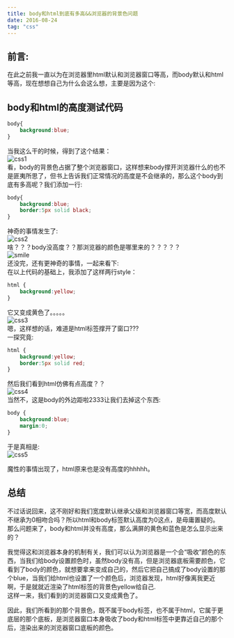 ```yaml
---
title: body和html到底有多高&&浏览器的背景色问题
date: 2016-08-24
tag: "css"
---
```

## 前言:
在此之前我一直以为在浏览器里html默认和浏览器窗口等高，而body默认和html等高，现在想想自己为什么会这么想，主要是因为这个:    

<!-- more --> 

## body和html的高度测试代码
```css
body{
    background:blue;
}
```
当我这么干的时候，得到了这个结果：    
![css1](http://7xl4oh.com1.z0.glb.clouddn.com/gaodu_1.jpg)    
看，body的背景色占据了整个浏览器窗口，这样想来body撑开浏览器什么的也不是匪夷所思了，但书上告诉我们正常情况的高度是不会继承的，那么这个body到底有多高呢？我们添加一行:    
```css
body{
    background:blue;
    border:5px solid black;
}
```
神奇的事情发生了:    
![css2](http://7xl4oh.com1.z0.glb.clouddn.com/test_2.jpg)    
啥？？？body没高度？？那浏览器的颜色是哪里来的？？？？？    
![smile](http://7xl4oh.com1.z0.glb.clouddn.com/bq.jpg)    
还没完，还有更神奇的事情，一起来看下:    
在以上代码的基础上，我添加了这样两行style：    
```css 
html {
    background:yellow;
}
```
它又变成黄色了。。。。。    
![css3](http://7xl4oh.com1.z0.glb.clouddn.com/test_3.jpg)    
嗯，这样想的话，难道是html标签撑开了窗口???   
一探究竟:   
```css
html {
    background:yellow;
    border:5px solid red;
}
```
然后我们看到html仿佛有点高度？？    
![css4](http://7xl4oh.com1.z0.glb.clouddn.com/test_4.jpg)    
当然不，这是body的外边距啦2333让我们去掉这个东西:    
```css
body {
    background:blue;
    margin:0;
}
```
于是真相是:    
![css5](http://7xl4oh.com1.z0.glb.clouddn.com/test_5.jpg)    
    
魔性的事情出现了，html原来也是没有高度的hhhhh。    

## 总结
不过话说回来，这不刚好和我们宽度默认继承父级和浏览器窗口等宽，而高度默认不继承为0相吻合吗？所以html和body标签默认高度为0这点，是毋庸置疑的。    
那么问题来了，body和html并没有高度，那么满屏的黄色和蓝色是怎么显示出来的？    
    
我觉得这和浏览器本身的机制有关，我们可以认为浏览器是一个会“吸收”颜色的东西，当我们给body设置颜色时，虽然body没有高，但是浏览器底板需要颜色，它看到了body的颜色，就想要拿来变成自己的，然后它把自己搞成了body设置的那个blue，当我们给html也设置了一个颜色后，浏览器发现，html好像离我更近啊，于是就就近渲染了html标签的背景色yellow给自己.    
这样一来，我们看到的浏览器窗口又变成黄色了。 
       
因此，我们所看到的那个背景色，既不属于body标签，也不属于html，它属于更底层的那个底板，是浏览器窗口本身吸收了body和html标签中更靠近自己的那个后，渲染出来的浏览器窗口底板的颜色。    


